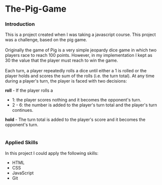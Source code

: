 # The-Pig-Game

### Introduction

This is a project created when I was taking a javascript course. This project was a challenge, based on the pig game.<br><br>
Originally the game of Pig is a very simple jeopardy dice game in which two players race to reach 100 points. 
However, in my implementation I kept as 30 the value that the player must reach to win the game.<br>  
Each turn, a player repeatedly rolls a dice until either a 1 is rolled or the player holds and scores the sum of the rolls (i.e. the turn total). At any time during a player's turn, the player is faced with two decisions:

<strong>roll</strong> - If the player rolls a 
* 1: the player scores nothing and it becomes the opponent's turn.<br>
* 2 - 6: the number is added to the player's turn total and the player's turn continues.<br>

<strong>hold</strong>  - The turn total is added to the player's score and it becomes the opponent's turn.<br><br>


### Applied Skills

In this project I could apply the following skills:<br>
* HTML
* CSS
* JavaScript
* Git

